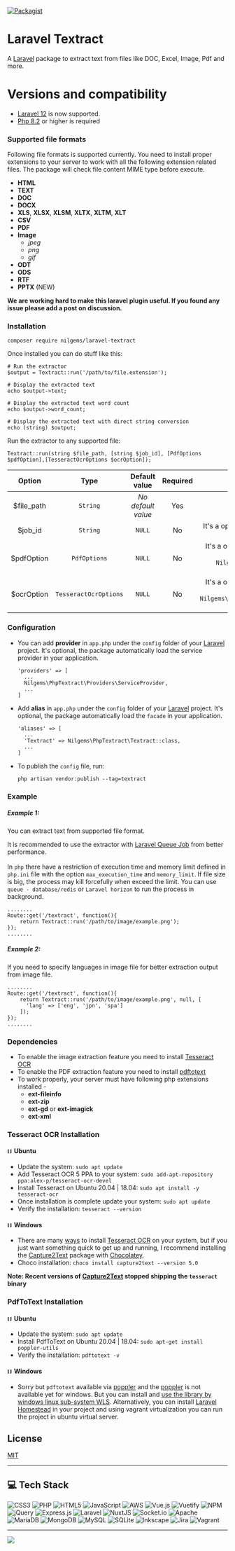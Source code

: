 [![Packagist](https://img.shields.io/packagist/v/nilgems/laravel-textract)](https://packagist.org/packages/nilgems/laravel-textract)
# Laravel Textract
A [Laravel](https://laravel.com) package to extract text from files like DOC, Excel, Image, Pdf and more.

# Versions and compatibility

- [Laravel 12](https://laravel.com) is now supported.
- [Php 8.2]() or higher is required

### Supported file formats
Following file formats is supported currently. You need to install proper extensions
to your server to work with all the following extension related files. The package will 
check file content MIME type before execute.
- **HTML**
- **TEXT**
- **DOC**
- **DOCX**
- **XLS**, **XLSX**, **XLSM**, **XLTX**, **XLTM**, **XLT**
- **CSV**
- **PDF**
- **Image**
  - _jpeg_
  - _png_
  - _gif_
- **ODT**
- **ODS**
- **RTF**
- **PPTX** (NEW)

**We are working hard to make this laravel plugin useful. If you found any issue please add a post on discussion.**

### Installation

``` 
composer require nilgems/laravel-textract
```
Once installed you can do stuff like this:
```
# Run the extractor
$output = Textract::run('/path/to/file.extension');

# Display the extracted text
echo $output->text;

# Display the extracted text word count
echo $output->word_count;

# Display the extracted text with direct string conversion
echo (string) $output;
```
Run the extractor to any supported file:
```
Textract::run(string $file_path, [string $job_id], [PdfOptions $pdfOption],[TesseractOcrOptions $ocrOption]);
```
|   Option   |           Type            |   Default value    | Required |                                                                                                          Description                                                                                                           |
|:----------:|:-------------------------:|:------------------:|:--------:|:------------------------------------------------------------------------------------------------------------------------------------------------------------------------------------------------------------------------------:|
| $file_path |       ```String```        | _No default value_ |   Yes    |                                                                                              Text extractable file absolute path.                                                                                              |
|  $job_id   |       ```String```        |     ```NULL```     |    No    |                                                        It's a optional parameter. Extraction **job id**. If this option is blank the plugin will auto create the **ID**                                                        |
| $pdfOption | ```PdfOptions``` |     ```NULL```     |    No    | It's a optional parameter. To pass extra parameter. If you are extracting a pdf file, you can mention password and more by this ```Nilgems\PhpTextract\ExtractorService\Pdf\Contracts\PdfOptions``` **parameter**. |
| $ocrOption | ```TesseractOcrOptions``` |     ```NULL```     |    No    | It's a optional parameter. To pass extra parameter. If you are extracting a image file, you can mention languages and more by this ```Nilgems\PhpTextract\ExtractorService\Ocr\Contracts\TesseractOcrOptions``` **parameter**. |

### Configuration

- You can add **provider** in ```app.php``` under the ```config``` folder of your
[Laravel](https://laravel.com) project. It's optional, the package automatically load the service provider in your application. 
  ```
  'providers' => [
    ...
    Nilgems\PhpTextract\Providers\ServiceProvider,
    ...
  ]
  ```
- Add **alias** in ```app.php``` under the ```config``` folder of your
  [Laravel](https://laravel.com) project. It's optional, the package automatically load the ```facade``` in your application.
  ```
  'aliases' => [
    ...
    'Textract' => Nilgems\PhpTextract\Textract::class,
    ...
  ]
  ```
- To publish the ```config``` file, run:
  ```
  php artisan vendor:publish --tag=textract
  ```
### Example 

##### Example 1: 
You can extract text from supported file format.

It is recommended to use the extractor with [Laravel Queue Job](https://laravel.com/docs/9.x/queues#creating-jobs) from better performance. <br /><br />
In ```php``` there have a restriction of execution time and memory limit defined in ```php.ini``` file with the option ```max_execution_time``` and ```memory_limit```. If file size is big, the process may kill forcefully when exceed the limit. You can use ```queue - database/redis``` or ```Laravel horizon``` to run the process in background.
```
........
Route::get('/textract', function(){
    return Textract::run('/path/to/image/example.png');
});
........
```

##### Example 2:
If you need to specify languages in image file for better extraction output from image file.
```
........
Route::get('/textract', function(){
    return Textract::run('/path/to/image/example.png', null, [
      'lang' => ['eng', 'jpn', 'spa']
    ]);
});
........
```
### Dependencies
- To enable the image extraction feature you need to install [Tesseract OCR](https://github.com/tesseract-ocr/tesseract)
- To enable the PDF extraction feature you need to install [pdftotext](http://www.xpdfreader.com/download.html)
- To work properly, your server must have following php extensions installed -
  - **ext-fileinfo**
  - **ext-zip**
  - **ext-gd** or **ext-imagick**
  - **ext-xml**
### Tesseract OCR Installation
#### <img src="https://raw.githubusercontent.com/NilGems/laravel-textract/master/blobs/ubuntu.png" width="12"  alt="Ubuntu" /> Ubuntu
- Update the system: ```sudo apt update```
- Add Tesseract OCR 5 PPA to your system: ```sudo add-apt-repository ppa:alex-p/tesseract-ocr-devel```
- Install Tesseract on Ubuntu 20.04 | 18.04: ```sudo apt install -y tesseract-ocr```
- Once installation is complete update your system: ```sudo apt update```
- Verify the installation: ```tesseract --version```
#### <img src="https://raw.githubusercontent.com/NilGems/laravel-textract/master/blobs/windows.png" width="12"  alt="Ubuntu" /> Windows
- There are many [ways](https://github.com/tesseract-ocr/tesseract/wiki#windows) to install [Tesseract OCR](https://github.com/tesseract-ocr/tesseract) on your system, but if you just want something quick to get up and running, I recommend installing the [Capture2Text](https://chocolatey.org/packages/capture2text) package with [Chocolatey](https://chocolatey.org/). 
- Choco installation: ```choco install capture2text --version 5.0```

**Note: Recent versions of [Capture2Text](https://chocolatey.org/packages/capture2text) stopped shipping the ```tesseract``` binary**

### PdfToText Installation
#### <img src="https://raw.githubusercontent.com/NilGems/laravel-textract/master/blobs/ubuntu.png" width="12"  alt="Ubuntu" /> Ubuntu
- Update the system: ```sudo apt update```
- Install PdfToText on Ubuntu 20.04 | 18.04: ```sudo apt-get install poppler-utils```
- Verify the installation: ```pdftotext -v```
#### <img src="https://raw.githubusercontent.com/NilGems/laravel-textract/master/blobs/windows.png" width="12"  alt="Ubuntu" /> Windows
  - Sorry but ```pdftotext``` available via [poppler](https://poppler.freedesktop.org/) and the [poppler](https://poppler.freedesktop.org/) is not available yet for windows. But you can install and [use the library by windows linux sub-system WLS](https://towardsdatascience.com/poppler-on-windows-179af0e50150). Alternatively, you can install [Laravel Homestead](https://laravel.com/docs/9.x/homestead) in your project and using vagrant virtualization you can run the project in ubuntu virtual server.

## License

[MIT](https://choosealicense.com/licenses/mit/)

---
## 💻 Tech Stack
![CSS3](https://img.shields.io/badge/css3-%231572B6.svg?style=plastic&logo=css3&logoColor=white) ![PHP](https://img.shields.io/badge/php-%23777BB4.svg?style=plastic&logo=php&logoColor=white) ![HTML5](https://img.shields.io/badge/html5-%23E34F26.svg?style=plastic&logo=html5&logoColor=white) ![JavaScript](https://img.shields.io/badge/javascript-%23323330.svg?style=plastic&logo=javascript&logoColor=%23F7DF1E) ![AWS](https://img.shields.io/badge/AWS-%23FF9900.svg?style=plastic&logo=amazon-aws&logoColor=white) ![Vue.js](https://img.shields.io/badge/vuejs-%2335495e.svg?style=plastic&logo=vuedotjs&logoColor=%234FC08D) ![Vuetify](https://img.shields.io/badge/Vuetify-1867C0?style=plastic&logo=vuetify&logoColor=AEDDFF) ![NPM](https://img.shields.io/badge/NPM-%23000000.svg?style=plastic&logo=npm&logoColor=white) ![jQuery](https://img.shields.io/badge/jquery-%230769AD.svg?style=plastic&logo=jquery&logoColor=white) ![Express.js](https://img.shields.io/badge/express.js-%23404d59.svg?style=plastic&logo=express&logoColor=%2361DAFB) ![Laravel](https://img.shields.io/badge/laravel-%23FF2D20.svg?style=plastic&logo=laravel&logoColor=white) ![NuxtJS](https://img.shields.io/badge/Nuxt-black?style=plastic&logo=nuxt.js&logoColor=white) ![Socket.io](https://img.shields.io/badge/Socket.io-black?style=plastic&logo=socket.io&badgeColor=010101) ![Apache](https://img.shields.io/badge/apache-%23D42029.svg?style=plastic&logo=apache&logoColor=white) ![MariaDB](https://img.shields.io/badge/MariaDB-003545?style=plastic&logo=mariadb&logoColor=white) ![MongoDB](https://img.shields.io/badge/MongoDB-%234ea94b.svg?style=plastic&logo=mongodb&logoColor=white) ![MySQL](https://img.shields.io/badge/mysql-%2300f.svg?style=plastic&logo=mysql&logoColor=white) ![SQLite](https://img.shields.io/badge/sqlite-%2307405e.svg?style=plastic&logo=sqlite&logoColor=white) ![Inkscape](https://img.shields.io/badge/Inkscape-e0e0e0?style=plastic&logo=inkscape&logoColor=080A13) ![Jira](https://img.shields.io/badge/jira-%230A0FFF.svg?style=plastic&logo=jira&logoColor=white) ![Vagrant](https://img.shields.io/badge/vagrant-%231563FF.svg?style=plastic&logo=vagrant&logoColor=white)

---
[![](https://visitcount.itsvg.in/api?id=NilGems&icon=0&color=0)](https://visitcount.itsvg.in)
